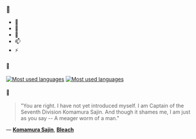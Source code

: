 ### 👋

- 🔭
- 🌱
- 💬
- 📫
- ⚡

#### 🧏

[![Most used languages](https://github-readme-stats-aynah.vercel.app/api/top-langs/?username=aynh&theme=solarized-dark&langs_count=6&layout=compact&hide_title=true)](https://github.com/anuraghazra/github-readme-stats#gh-dark-mode-only)
[![Most used languages](https://github-readme-stats-aynah.vercel.app/api/top-langs/?username=aynh&theme=solarized-light&langs_count=6&layout=compact&hide_title=true)](https://github.com/anuraghazra/github-readme-stats#gh-light-mode-only)

#### 💬

> "You are right. I have not yet introduced myself. I am Captain of the Seventh Division Komamura Sajin. And though it shames me, I am just as you say -- A meager worm of a man."

&mdash; [**Komamura Sajin**](https://myanimelist.net/character.php?q=Komamura%20Sajin&cat=character), [**Bleach**](https://myanimelist.net/search/all?q=Bleach&cat=all)
